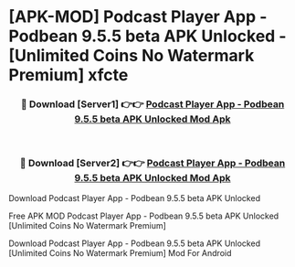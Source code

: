 # [APK-MOD] Podcast Player App - Podbean 9.5.5 beta APK Unlocked - [Unlimited Coins No Watermark Premium] xfcte



<div align="center">
<h3>🔴 Download [Server1] 👉👉 <a href="https://momento.my/?title=Podcast_Player_App_-_Podbean_9.5.5_beta_APK_Unlocked">Podcast Player App - Podbean 9.5.5 beta APK Unlocked Mod Apk</a></h3><br>

<h3>🔴 Download [Server2] 👉👉 <a href="https://momento.my/?title=Podcast_Player_App_-_Podbean_9.5.5_beta_APK_Unlocked">Podcast Player App - Podbean 9.5.5 beta APK Unlocked Mod Apk</a></h3>
</div>



Download Podcast Player App - Podbean 9.5.5 beta APK Unlocked 

Free APK MOD Podcast Player App - Podbean 9.5.5 beta APK Unlocked [Unlimited Coins No Watermark Premium]

Download Podcast Player App - Podbean 9.5.5 beta APK Unlocked [Unlimited Coins No Watermark Premium] Mod For Android
